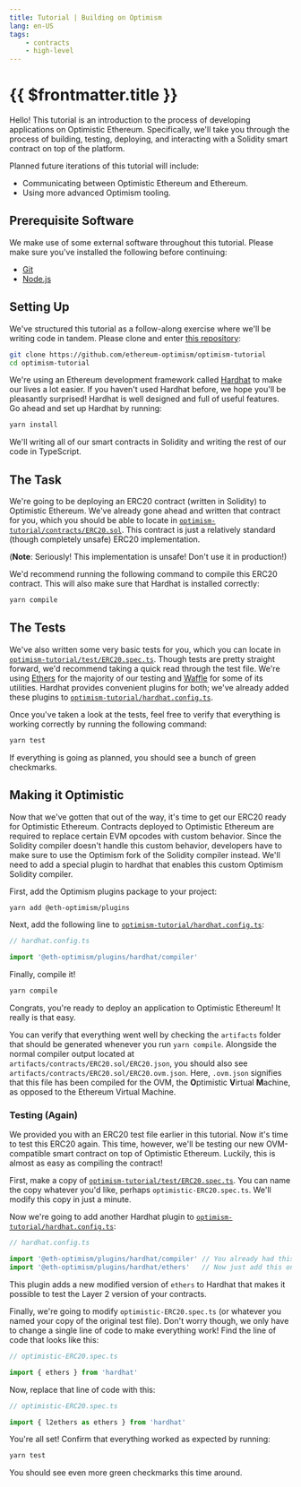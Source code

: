 ```yaml
---
title: Tutorial | Building on Optimism
lang: en-US
tags:
    - contracts
    - high-level
---
```


# {{ $frontmatter.title }}

Hello!
This tutorial is an introduction to the process of developing applications on Optimistic Ethereum.
Specifically, we'll take you through the process of building, testing, deploying, and interacting with a Solidity smart contract on top of the platform. 

Planned future iterations of this tutorial will include:
- Communicating between Optimistic Ethereum and Ethereum.
- Using more advanced Optimism tooling.

## Prerequisite Software
We make use of some external software throughout this tutorial.
Please make sure you've installed the following before continuing:

- [Git](https://git-scm.com/book/en/v2/Getting-Started-Installing-Git)
- [Node.js](https://nodejs.org/en/download/)

## Setting Up
We've structured this tutorial as a follow-along exercise where we'll be writing code in tandem.
Please clone and enter [this repository](https://github.com/ethereum-optimism/optimism-tutorial):

```sh
git clone https://github.com/ethereum-optimism/optimism-tutorial
cd optimism-tutorial
```

We're using an Ethereum development framework called [Hardhat](https://hardhat.org) to make our lives a lot easier.
If you haven't used Hardhat before, we hope you'll be pleasantly surprised!
Hardhat is well designed and full of useful features.
Go ahead and set up Hardhat by running:

```sh
yarn install
```

We'll writing all of our smart contracts in Solidity and writing the rest of our code in TypeScript.

## The Task
We're going to be deploying an ERC20 contract (written in Solidity) to Optimistic Ethereum.
We've already gone ahead and written that contract for you, which you should be able to locate in [`optimism-tutorial/contracts/ERC20.sol`](https://github.com/ethereum-optimism/optimism-tutorial/blob/master/contracts/ERC20.sol).
This contract is just a relatively standard (though completely unsafe) ERC20 implementation.

(**Note**: Seriously! This implementation is unsafe! Don't use it in production!)

We'd recommend running the following command to compile this ERC20 contract. This will also make sure that Hardhat is installed correctly:

```sh
yarn compile
```

## The Tests
We've also written some very basic tests for you, which you can locate in [`optimism-tutorial/test/ERC20.spec.ts`](https://github.com/ethereum-optimism/optimism-tutorial/blob/master/test/ERC20.spec.ts).
Though tests are pretty straight forward, we'd recommend taking a quick read through the test file.
We're using [Ethers](https://docs.ethers.io/v5/) for the majority of our testing and [Waffle](https://ethereum-waffle.readthedocs.io/en/latest/) for some of its utilities.
Hardhat provides convenient plugins for both; we've already added these plugins to [`optimism-tutorial/hardhat.config.ts`](https://github.com/ethereum-optimism/optimism-tutorial/blob/master/hardhat.config.ts).

Once you've taken a look at the tests, feel free to verify that everything is working correctly by running the following command:

```sh
yarn test
```

If everything is going as planned, you should see a bunch of green checkmarks.

## Making it Optimistic
Now that we've gotten that out of the way, it's time to get our ERC20 ready for Optimistic Ethereum.
Contracts deployed to Optimistic Ethereum are required to replace certain EVM opcodes with custom behavior.
Since the Solidity compiler doesn't handle this custom behavior, developers have to make sure to use the Optimism fork of the Solidity compiler instead.
We'll need to add a special plugin to hardhat that enables this custom Optimism Solidity compiler. 

First, add the Optimism plugins package to your project:

```sh
yarn add @eth-optimism/plugins
```

Next, add the following line to [`optimism-tutorial/hardhat.config.ts`](https://github.com/ethereum-optimism/optimism-tutorial/blob/master/hardhat.config.ts):

```ts
// hardhat.config.ts

import '@eth-optimism/plugins/hardhat/compiler'
```

Finally, compile it!

```sh
yarn compile
```

Congrats, you're ready to deploy an application to Optimistic Ethereum!
It really is that easy.

You can verify that everything went well by checking the `artifacts` folder that should be generated whenever you run `yarn compile`. 
Alongside the normal compiler output located at `artifacts/contracts/ERC20.sol/ERC20.json`, you should also see `artifacts/contracts/ERC20.sol/ERC20.ovm.json`.
Here, `.ovm.json` signifies that this file has been compiled for the OVM, the **O**ptimistic **V**irtual **M**achine, as opposed to the Ethereum Virtual Machine.

### Testing (Again)
We provided you with an ERC20 test file earlier in this tutorial.
Now it's time to test this ERC20 again.
This time, however, we'll be testing our new OVM-compatible smart contract on top of Optimistic Ethereum.
Luckily, this is almost as easy as compiling the contract!

First, make a copy of [`optimism-tutorial/test/ERC20.spec.ts`](https://github.com/ethereum-optimism/optimism-tutorial/blob/master/test/ERC20.spec.ts).
You can name the copy whatever you'd like, perhaps `optimistic-ERC20.spec.ts`.
We'll modify this copy in just a minute.

Now we're going to add another Hardhat plugin to [`optimism-tutorial/hardhat.config.ts`](https://github.com/ethereum-optimism/optimism-tutorial/blob/master/hardhat.config.ts):

```ts
// hardhat.config.ts

import '@eth-optimism/plugins/hardhat/compiler' // You already had this one.
import '@eth-optimism/plugins/hardhat/ethers'   // Now just add this one!
```

This plugin adds a new modified version of `ethers` to Hardhat that makes it possible to test the Layer 2 version of your contracts.

Finally, we're going to modify `optimistic-ERC20.spec.ts` (or whatever you named your copy of the original test file).
Don't worry though, we only have to change a single line of code to make everything work!
Find the line of code that looks like this:

```ts
// optimistic-ERC20.spec.ts

import { ethers } from 'hardhat'
```

Now, replace that line of code with this:

```ts
// optimistic-ERC20.spec.ts

import { l2ethers as ethers } from 'hardhat'
```

You're all set!
Confirm that everything worked as expected by running:

```sh
yarn test
```

You should see even more green checkmarks this time around.
